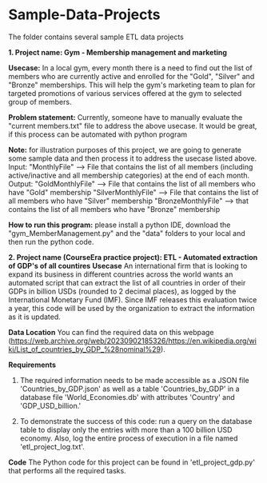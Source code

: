 # Sample-Data-Projects
The folder contains several sample ETL data projects 

**1. Project name: Gym - Membership management and marketing**

**Usecase:** In a local gym, every month there is a need to find out the list of members who are currently active and
enrolled for the "Gold", "Silver" and "Bronze" memberships. This will help the gym's marketing team to plan for targeted
promotions of various services offered at the gym to selected group of members.

**Problem statement:** Currently, someone have to manually evaluate the "current members.txt" file to address the above usecase. It would be great,
if this process can be automated with python program

**Note:** for illustration purposes of this project, we are going to generate some sample data and then process it to address the usecase listed above.
    Input:
    "MonthlyFile" --> File that contains the list of all members (including active/inactive and all membership categories) at the end of each month.
    Output:
    "GoldMonthlyFile" --> File that contains the list of all members who have "Gold" membership
    "SilverMonthlyFile" --> File that contains the list of all members who have "Silver" membership
    "BronzeMonthlyFile" --> that contains the list of all members who have "Bronze" membership

**How to run this program:** please install a python IDE, download the "gym_MemberManagement.py" and the "data" folders to your local and then run the python code.


**2. Project name (CourseEra practice project): ETL - Automated extraction of GDP's of all countires**
**Usecase** An international firm that is looking to expand its business in different countries across the world wants an automated script that can extract the list of all countries in order of 
their GDPs in billion USDs (rounded to 2 decimal places), as logged by the International Monetary Fund (IMF). 
Since IMF releases this evaluation twice a year, this code will be used by the organization to extract the information as it is updated.

**Data Location** 
You can find the required data on this webpage (https://web.archive.org/web/20230902185326/https://en.wikipedia.org/wiki/List_of_countries_by_GDP_%28nominal%29).

**Requirements**
1. The required information needs to be made accessible as a JSON file 'Countries_by_GDP.json' as well as 
a table 'Countries_by_GDP' in a database file 'World_Economies.db' with attributes 'Country' and 'GDP_USD_billion.'

2. To demonstrate the success of this code: run a query on the database table to display only the entries with more 
than a 100 billion USD economy. Also, log the entire process of execution in a file named 'etl_project_log.txt'.

**Code** The Python code for this project can be found in 'etl_project_gdp.py' that performs all the required tasks.
